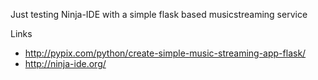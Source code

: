 Just testing Ninja-IDE with a simple flask based musicstreaming service


Links
* http://pypix.com/python/create-simple-music-streaming-app-flask/
* http://ninja-ide.org/
